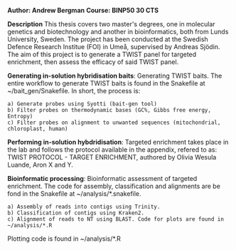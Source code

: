**Author: Andrew Bergman**
**Course: BINP50 30 CTS**

**Description** 
This thesis covers two master's degrees, one in molecular genetics and biotechnology and another in bioinformatics, both from Lunds University, Sweden. The project has been conducted at the Swedish Defence Research Institue (FOI) in Umeå, supervised by Andreas Sjödin. The aim of this project is to generate a TWIST panel for targeted enrichment, then  assess the efficacy of said TWIST panel.

**Generating in-solution hybridisation baits**: Generating TWIST baits. The entire workflow to generate TWIST baits is found in the Snakefile at ~/bait_gen/Snakefile. In short, the process is:

	a) Generate probes using Syotti (bait-gen tool) 
	b) Filter probes on thermodynamic bases (GC%, Gibbs free energy, Entropy)
	c) Filter probes on alignment to unwanted sequences (mitochondrial, chloroplast, human)

**Performing in-solution hybdridisation**: Targeted enrichment takes place in the lab and follows the protocol available in the appendix, refered to as: TWIST PROTOCOL - TARGET ENRICHMENT, authored by Olivia Wesula Luande, Aron  X and Y.

**Bioinformatic processing**: Bioinformatic assessment of targeted enrichment. The code for assembly, classification and alignments are be fond in the Snakefile at ~/analysis/*.snakefile. 

	a) Assembly of reads into contigs using Trinity.
	b) Classification of contigs using Kraken2.
	c) Alignment of reads to NT using BLAST. Code for plots are found in ~/analysis/*.R

 Plotting code is found in ~/analysis/*.R
